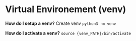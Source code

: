 # Virtual Environement (venv)

**How do I setup a venv?**
Create venv `python3 -m venv`

**How do I activate a venv?**
`source {venv_PATH}/bin/activate`